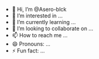 - 👋 Hi, I’m @Asero-blck
- 👀 I’m interested in ...
- 🌱 I’m currently learning ...
- 💞️ I’m looking to collaborate on ...
- 📫 How to reach me ...
- 😄 Pronouns: ...
- ⚡ Fun fact: ...

<!---
Asero-blck/Asero-blck is a ✨ special ✨ repository because its `README.md` (this file) appears on your GitHub profile.
You can click the Preview link to take a look at your changes.
--->
